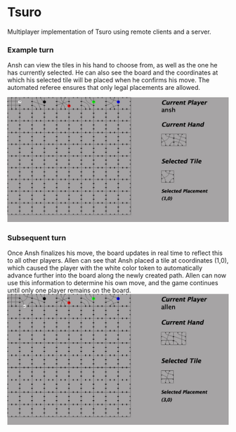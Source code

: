 # Tsuro
Multiplayer implementation of Tsuro using remote clients and a server.

### Example turn
Ansh can view the tiles in his hand to choose from, as well as the one he has currently selected. He can also see the board and the coordinates at which his selected tile will be placed when he confirms his move. The automated referee ensures that only legal placements are allowed.

![Board](tsuro/tsuro.png)

### Subsequent turn
Once Ansh finalizes his move, the board updates in real time to reflect this to all other players. Allen can see that Ansh placed a tile at coordinates (1,0), which caused the player with the white color token to automatically advance further into the board along the newly created path. Allen can now use this information to determine his own move, and the game continues until only one player remains on the board.
![Board](tsuro/tsuro1.png)
